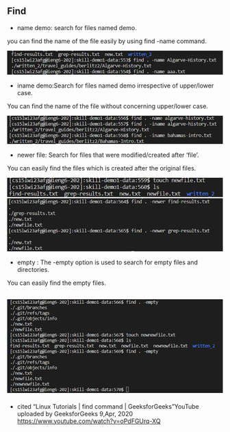 **Find**
----------------------------------------------------------------------------------------
* name demo: search for files named demo.

you can find the name of the file easily by using find -name command.

![Image](lab3image1.png)

* iname demo:Search for files named demo irrespective of upper/lower case.

You can find the name of the file without concerning upper/lower case.
 
![Image](lab3image2.png)

* newer file: Search for files that were modified/created after ‘file’.

You can easily find the files which is created after the original files.
 
![Image](lab3image3.png)
![Image](lab3image4.png)

* empty : The -empty option is used to search for empty files and directories.

You can easily find the empty files.
 
![Image](lab3image5.png)
-----------------------------------------------------------------------------------------
* cited 
“Linux Tutorials | find command | GeeksforGeeks”YouTube uploaded by GeeksforGeeks 9,Apr, 2020 https://www.youtube.com/watch?v=oPdFGUrq-XQ  

